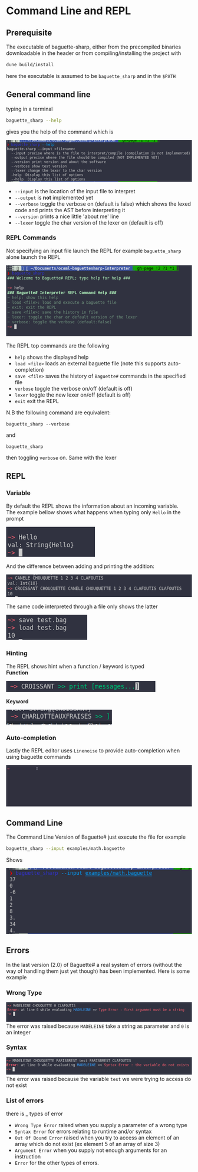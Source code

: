 # Command Line and REPL
## Prerequisite
The executable of baguette-sharp, either from the precompiled binaries downloadable in the header
or from compiling/installing the project with 
```bash
dune build/install
```
here the executable is assumed to be `baguette_sharp` and in the `$PATH`

## General command line
typing in a terminal
```bash
baguette_sharp --help
```
gives you the help of the command which is

![help](img/help.png)

* `--input` is the location of the input file to interpret
* `--output` is **not** implemented yet
* `--verbose` toggle the verbose on (default is false) which
shows the lexed code and prints the AST before interpreting it
* `--version` prints a nice little 'about me' line
* `--lexer` toggle the char version of the lexer on (default is off)

### REPL Commands
Not specifying an input file launch the REPL for example `baguette_sharp` alone launch the REPL

![repl](img/strpl.png)

The REPL top commands are the following
* `help` shows the displayed help
* `load <file>` loads an external baguette file (note this supports auto-completion)
* `save <file>` saves the history of `Baguette#` commands in the specified file 
* `verbose` toggle the verbose on/off (default is off)
* `lexer` toggle the new lexer on/off (default is off)
* `exit` exit the REPL

N.B the following command are equivalent:
```
baguette_sharp --verbose
```
and 
```
baguette_sharp
```
then toggling `verbose` on. Same with the lexer

## REPL
### Variable
By default the REPL shows the information about an incoming variable.<br/>
The example bellow shows what happens when typing only `Hello` in the prompt

![hello](img/replvar.png)

And the difference between adding and printing the addition:

![diff](img/diff.png)

The same code interpreted through a file only shows the latter 

![file](img/varfile.png)

### Hinting
The REPL shows hint when a function / keyword is typed<br/>
**Function**

![cr](img/crhinting.png)

**Keyword**

![k](img/crochet.png)

### Auto-completion
Lastly the REPL editor uses `Linenoise` to provide auto-completion when using baguette commands

![autocomp](img/autocomp.gif)

## Command Line

The Command Line Version of Baguette# just execute the file
for example
```bash
baguette_sharp --input examples/math.baguette
```
Shows

![math](img/math.png)

## Errors
In the last version (2.0) of Baguette# a real system of errors (without the way of handling them just yet though) has been implemented. Here is some example

### Wrong Type

![typerror](img/typeerror.png)
The error was raised because `MADELEINE` take a string as parameter and `0` is an integer

### Syntax

![syntaxerror](img/syntaxerror.png)
The error was raised because the variable `test` we were trying to access do not exist

### List of errors
there is _ types of error
* `Wrong Type Error` raised when you supply a parameter of a wrong type
* `Syntax Error` for errors relating to runtime and/or syntax
* `Out Of Bound Error` raised when you try to access an element of an array which do not exist (ex element 5 of an array of size 3)
* `Argument Error` when you supply not enough arguments for an instruction
* `Error` for the other types of errors.